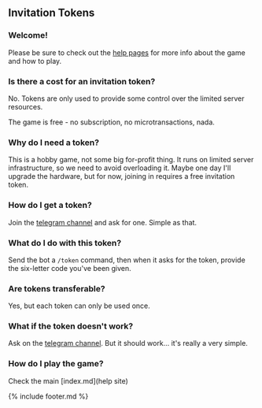 ## Invitation Tokens

### Welcome!
Please be sure to check out the [help pages](index.md) for more info about the game and how to play. 

### Is there a cost for an invitation token?

No. Tokens are only used to provide some control over the limited server resources.

The game is free - no subscription, no microtransactions, nada. 

### Why do I need a token?
This is a hobby game, not some big for-profit thing. It runs on limited server infrastructure, so we need to avoid overloading it. Maybe one day I'll upgrade the hardware, but for now, joining in requires a free invitation token.

### How do I get a token?

Join the [telegram channel](https://t.me/woodlands_raven) and ask for one. Simple as that.

### What do I do with this token?

Send the bot a `/token` command, then when it asks for the token, provide the six-letter code you've been given.

### Are tokens transferable?

Yes, but each token can only be used once.

### What if the token doesn't work?

Ask on the [telegram channel](https://t.me/woodlands_raven). But it should work... it's really a very simple.

### How do I play the game?
Check the main [index.md](help site)

{% include footer.md %}
